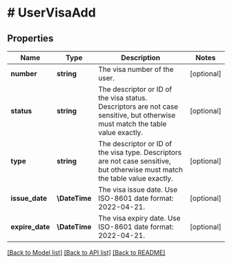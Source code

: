 # # UserVisaAdd

## Properties

Name | Type | Description | Notes
------------ | ------------- | ------------- | -------------
**number** | **string** | The visa number of the user. | [optional]
**status** | **string** | The descriptor or ID of the visa status. Descriptors are not case sensitive, but otherwise must match the table value exactly. | [optional]
**type** | **string** | The descriptor or ID of the visa type. Descriptors are not case sensitive, but otherwise must match the table value exactly. | [optional]
**issue_date** | **\DateTime** | The visa issue date. Use ISO-8601 date format: 2022-04-21. | [optional]
**expire_date** | **\DateTime** | The visa expiry date. Use ISO-8601 date format: 2022-04-21. | [optional]

[[Back to Model list]](../../README.md#models) [[Back to API list]](../../README.md#endpoints) [[Back to README]](../../README.md)
